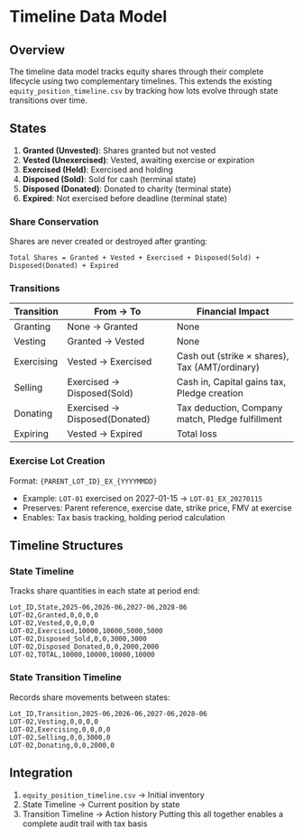 # Timeline Data Model

## Overview

The timeline data model tracks equity shares through their complete lifecycle using two complementary timelines. This extends the existing `equity_position_timeline.csv` by tracking how lots evolve through state transitions over time.

## States

1. **Granted (Unvested)**: Shares granted but not vested
2. **Vested (Unexercised)**: Vested, awaiting exercise or expiration
3. **Exercised (Held)**: Exercised and holding
4. **Disposed (Sold)**: Sold for cash (terminal state)
5. **Disposed (Donated)**: Donated to charity (terminal state)
6. **Expired**: Not exercised before deadline (terminal state)

### Share Conservation
Shares are never created or destroyed after granting:
```
Total Shares = Granted + Vested + Exercised + Disposed(Sold) + Disposed(Donated) + Expired
```

### Transitions

| Transition | From → To | Financial Impact |
|------------|-----------|------------------|
| Granting | None → Granted | None |
| Vesting | Granted → Vested | None |
| Exercising | Vested → Exercised | Cash out (strike × shares), Tax (AMT/ordinary) |
| Selling | Exercised → Disposed(Sold) | Cash in, Capital gains tax, Pledge creation |
| Donating | Exercised → Disposed(Donated) | Tax deduction, Company match, Pledge fulfillment |
| Expiring | Vested → Expired | Total loss |

### Exercise Lot Creation
Format: `{PARENT_LOT_ID}_EX_{YYYYMMDD}`
- Example: `LOT-01` exercised on 2027-01-15 → `LOT-01_EX_20270115`
- Preserves: Parent reference, exercise date, strike price, FMV at exercise
- Enables: Tax basis tracking, holding period calculation

## Timeline Structures

### State Timeline
Tracks share quantities in each state at period end:
```csv
Lot_ID,State,2025-06,2026-06,2027-06,2028-06
LOT-02,Granted,0,0,0,0
LOT-02,Vested,0,0,0,0
LOT-02,Exercised,10000,10000,5000,5000
LOT-02,Disposed_Sold,0,0,3000,3000
LOT-02,Disposed_Donated,0,0,2000,2000
LOT-02,TOTAL,10000,10000,10000,10000
```

### State Transition Timeline
Records share movements between states:
```csv
Lot_ID,Transition,2025-06,2026-06,2027-06,2028-06
LOT-02,Vesting,0,0,0,0
LOT-02,Exercising,0,0,0,0
LOT-02,Selling,0,0,3000,0
LOT-02,Donating,0,0,2000,0
```

## Integration

1. `equity_position_timeline.csv` → Initial inventory
2. State Timeline → Current position by state
3. Transition Timeline → Action history
Putting this all together enables a complete audit trail with tax basis

